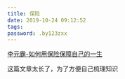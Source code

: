 ```yaml
---
title: 保险
date: 2019-10-24 09:12:52
tags:
password: .by123zxx
---
```

[李元霸-如何用保险保障自己的一生](https://www.zhihu.com/question/22316395/answer/100909780)

这篇文章太长了，为了方便自己梳理知识
